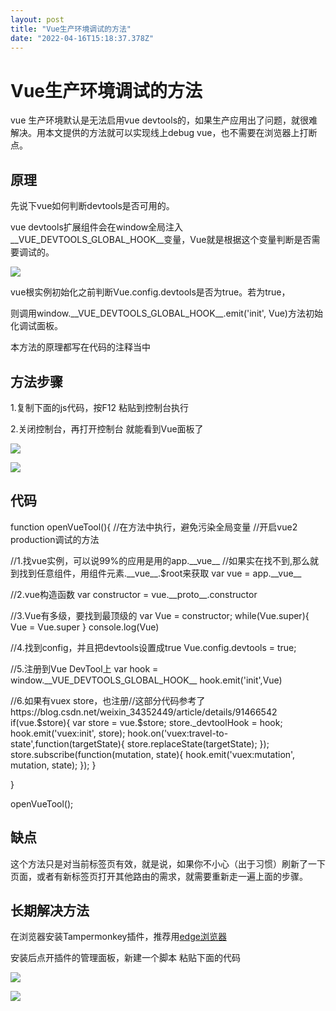 ```yaml
---
layout: post
title: "Vue生产环境调试的方法"
date: "2022-04-16T15:18:37.378Z"
---
```

Vue生产环境调试的方法
============

vue 生产环境默认是无法启用vue devtools的，如果生产应用出了问题，就很难解决。用本文提供的方法就可以实现线上debug vue，也不需要在浏览器上打断点。

原理
--

先说下vue如何判断devtools是否可用的。

vue devtools扩展组件会在window全局注入\_\_VUE\_DEVTOOLS\_GLOBAL\_HOOK\_\_变量，Vue就是根据这个变量判断是否需要调试的。

![](https://img2022.cnblogs.com/blog/765365/202204/765365-20220416213537641-1310139840.png)

vue根实例初始化之前判断Vue.config.devtools是否为true。若为true，

则调用window.\_\_VUE\_DEVTOOLS\_GLOBAL\_HOOK\_\_.emit('init', Vue)方法初始化调试面板。

本方法的原理都写在代码的注释当中

方法步骤
----

1.复制下面的js代码，按F12 粘贴到控制台执行

2.关闭控制台，再打开控制台 就能看到Vue面板了  
  

![](https://img2022.cnblogs.com/blog/765365/202204/765365-20220416213239528-1913514119.png)

![](https://img2022.cnblogs.com/blog/765365/202204/765365-20220416213311898-160611354.png)

代码
--

function openVueTool(){
//在方法中执行，避免污染全局变量
//开启vue2 production调试的方法

//1.找vue实例，可以说99%的应用是用的app.\_\_vue\_\_
//如果实在找不到,那么就到找到任意组件，用组件元素.\_\_vue\_\_.$root来获取
var vue = app.\_\_vue\_\_


//2.vue构造函数
var constructor = vue.\_\_proto\_\_.constructor


//3.Vue有多级，要找到最顶级的
var Vue = constructor;
while(Vue.super){
    Vue = Vue.super
}
console.log(Vue)

//4.找到config，并且把devtools设置成true
Vue.config.devtools = true;



//5.注册到Vue DevTool上
var hook = window.\_\_VUE\_DEVTOOLS\_GLOBAL\_HOOK\_\_
hook.emit('init',Vue)




//6.如果有vuex store，也注册//这部分代码参考了https://blog.csdn.net/weixin\_34352449/article/details/91466542
if(vue.$store){
    var store = vue.$store;
    store.\_devtoolHook = hook;
    hook.emit('vuex:init', store);
    hook.on('vuex:travel-to-state',function(targetState){
        store.replaceState(targetState);
    });
    store.subscribe(function(mutation, state){
        hook.emit('vuex:mutation', mutation, state);
    });
}

}

openVueTool();

缺点
--

这个方法只是对当前标签页有效，就是说，如果你不小心（出于习惯）刷新了一下页面，或者有新标签页打开其他路由的需求，就需要重新走一遍上面的步骤。

长期解决方法
------

在浏览器安装Tampermonkey插件，推荐用[edge浏览器](https://microsoftedge.microsoft.com/addons/detail/tampermonkey/iikmkjmpaadaobahmlepeloendndfphd)

安装后点开插件的管理面板，新建一个脚本 粘贴下面的代码

![](https://img2022.cnblogs.com/blog/765365/202204/765365-20220416213352067-2033733977.png)

![](https://img2022.cnblogs.com/blog/765365/202204/765365-20220416213355911-196603171.png)